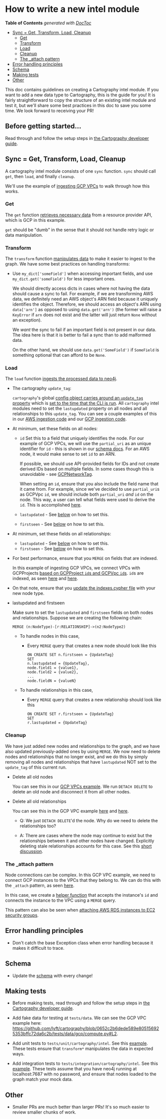 # How to write a new intel module
<!-- START doctoc generated TOC please keep comment here to allow auto update -->
<!-- DON'T EDIT THIS SECTION, INSTEAD RE-RUN doctoc TO UPDATE -->
**Table of Contents**  *generated with [DocToc](https://github.com/thlorenz/doctoc)*

- [Sync = Get, Transform, Load, Cleanup](#sync--get-transform-load-cleanup)
  - [Get](#get)
  - [Transform](#transform)
  - [Load](#load)
  - [Cleanup](#cleanup)
  - [The _attach pattern](#the-_attach-pattern)
- [Error handling principles](#error-handling-principles)
- [Schema](#schema)
- [Making tests](#making-tests)
- [Other](#other)

<!-- END doctoc generated TOC please keep comment here to allow auto update -->

This doc contains guidelines on creating a Cartography intel module.  If you want to add a new data type to Cartography,
this is the guide for you!  It is fairly straightforward to copy the structure of an existing intel module and test it,
but we'll share some best practices in this doc to save you some time.  We look forward to receiving your PR!

## Before getting started...

Read through and follow the setup steps in [the Cartography developer guide](developer-guide.md).


## Sync = Get, Transform, Load, Cleanup

A cartography intel module consists of one `sync` function.  `sync` should call `get`, then `load`, and finally `cleanup`.

We'll use the example of [ingesting GCP VPCs](https://github.com/lyft/cartography/blob/9607b0835928e8195f9b8d601c4f32a37d17de96/cartography/intel/gcp/compute.py#L875)
to walk through how this works.

### Get

The `get` function [retrieves necessary data](https://github.com/lyft/cartography/blob/8d60311a10156cd8aa16de7e1fe3e109cc3eca0f/cartography/intel/gcp/compute.py#L98)
from a resource provider API, which is GCP in this example.

`get` should be "dumb" in the sense that it should not handle retry logic or data
manipulation.

### Transform

The `transform` function [manipulates data](https://github.com/lyft/cartography/blob/8d60311a10156cd8aa16de7e1fe3e109cc3eca0f/cartography/intel/gcp/compute.py#L193)
to make it easier to ingest to the graph.  We have some best practices on handling transforms:

- Use `my_dict['someField']` when accessing important fields, and use `my_dict.get('someField')` for less important ones.

    We should directly access dicts in cases where not having the data should cause a sync to fail.
    For example, if we are transforming AWS data, we definitely need an AWS object's ARN field because it uniquely
    identifies the object.  Therefore, we should access an object's ARN using `data['arn']` as opposed to
    using `data.get('arn')` (the former will raise a `KeyError` if `arn` does not exist and the latter will just return
    `None` without an exception).

    We _want_ the sync to fail if an important field is not present in our data.  The idea here is that
    it is better to fail a sync than to add malformed data.

    On the other hand, we should use `data.get('SomeField')` if `SomeField` is something optional that can afford to be `None`.


### Load

The `load` function [ingests the processed data to neo4j](https://github.com/lyft/cartography/blob/8d60311a10156cd8aa16de7e1fe3e109cc3eca0f/cartography/intel/gcp/compute.py#L442).

- The cartography `update_tag`:

    `cartography`'s global [config object carries around an `update_tag` property](https://github.com/lyft/cartography/blob/8d60311a10156cd8aa16de7e1fe3e109cc3eca0f/cartography/cli.py#L91-L98) which is
    [set to the time that the CLI is run](https://github.com/lyft/cartography/blob/8d60311a10156cd8aa16de7e1fe3e109cc3eca0f/cartography/sync.py#L131-L134).
    All `cartography` intel modules need to set the `lastupdated` property on all nodes and all relationships to this
    `update_tag`.  You can see a couple examples of this in our
    [AWS ingestion code](https://github.com/lyft/cartography/blob/8d60311a10156cd8aa16de7e1fe3e109cc3eca0f/cartography/intel/aws/__init__.py#L106) and our
    [GCP ingestion code](https://github.com/lyft/cartography/blob/8d60311a10156cd8aa16de7e1fe3e109cc3eca0f/cartography/intel/gcp/__init__.py#L134).


- At minimum, set these fields on all nodes:
    - `id`
        Set this to a field that uniquely identifies the node.  For our example of GCP VPCs, we will use the `partial_uri`
        as an unique identifier for `id` - this is shown in our
        [schema docs](https://github.com/lyft/cartography/blob/8d60311a10156cd8aa16de7e1fe3e109cc3eca0f/docs/schema/gcp.md#gcpvpc).
        For an AWS node, it would make sense to set `id` to an ARN.

        If possible, we should use API-provided fields for IDs and not create derived IDs based on multiple fields.
        In some cases though this is unavoidable -
        see [GCPNetworkTag](https://github.com/lyft/cartography/blob/8d60311a10156cd8aa16de7e1fe3e109cc3eca0f/docs/schema/gcp.md#gcpnetworktag).

        When setting an `id`, ensure that you also include the field name that it came from.  For example, since we've
        decided to use `partial_uri`s as GCPVpc `id`,  we should include both `partial_uri` _and_ `id` on the node.
        This way, a user can tell what fields were used to derive the `id`.  This is accomplished [here](https://github.com/lyft/cartography/blob/8d60311a10156cd8aa16de7e1fe3e109cc3eca0f/cartography/intel/gcp/compute.py#L455-L457).

    - `lastupdated` - See [below](#lastupdated-and-firstseen) on how to set this.
    - `firstseen` - See [below](#lastupdated-and-firstseen) on how to set this.

- At minimum, set these fields on all relationships:
    - `lastupdated` - See [below](#lastupdated-and-firstseen) on how to set this.
    - `firstseen` - See [below](#lastupdated-and-firstseen) on how to set this.

- For best performance, ensure that you `MERGE` on fields that are indexed.

    In this example of ingesting GCP VPCs, we connect VPCs with GCPProjects
    [based on GCPProject `id`s and GCPVpc `id`s](https://github.com/lyft/cartography/blob/8d60311a10156cd8aa16de7e1fe3e109cc3eca0f/cartography/intel/gcp/compute.py#L451).
    `id`s are indexed, as seen [here](https://github.com/lyft/cartography/blob/8d60311a10156cd8aa16de7e1fe3e109cc3eca0f/cartography/data/indexes.cypher#L45)
    and [here](https://github.com/lyft/cartography/blob/8d60311a10156cd8aa16de7e1fe3e109cc3eca0f/cartography/data/indexes.cypher#L42).

- On that note, ensure that you [update the indexes.cypher file](https://github.com/lyft/cartography/blob/8d60311a10156cd8aa16de7e1fe3e109cc3eca0f/cartography/data/indexes.cypher)
  with your new node type.


- <a name="lastupdated-and-firstseen">lastupdated and firstseen</a>

    Make sure to set the `lastupdated` and `firstseen` fields on both nodes and relationships.  Suppose we are creating
    the following chain:

    ```cypher
    MERGE (n:NodeType)-[r:RELATIONSHIP]->(n2:NodeType2)
    ```

    - To handle nodes in this case,

        - Every `MERGE` query that creates a new node should look like this

            ```cypher
            ON CREATE SET n.firstseen = {UpdateTag}
            SET
            n.lastupdated = {UpdateTag},
            node.field1 = {value1},
            node.field2 = {value2},
            ...
            node.fieldN = {valueN}
            ```

    - To handle relationships in this case,

        - Every `MERGE` query that creates a new relationship should look like this

            ```cypher
            ON CREATE SET r.firstseen = {UpdateTag}
            SET
            r.lastupdated = {UpdateTag}
            ```



### Cleanup

We have just added new nodes and relationships to the graph, and we have also updated previously-added ones
by using `MERGE`.  We now need to delete nodes and relationships that no longer exist, and we do this by simply removing
all nodes and relationships that have `lastupdated` NOT set to the `update_tag` of this current run.

- Delete all old nodes

    You can see this in our [GCP VPCs example](https://github.com/lyft/cartography/blob/8d60311a10156cd8aa16de7e1fe3e109cc3eca0f/cartography/data/jobs/cleanup/gcp_compute_vpc_cleanup.json#L4).
    We run `DETACH DELETE` to delete an old node and disconnect it from all other nodes.

 - Delete all old relationships

    You can see this in the GCP VPC example [here](https://github.com/lyft/cartography/blob/8d60311a10156cd8aa16de7e1fe3e109cc3eca0f/cartography/data/jobs/cleanup/gcp_compute_vpc_cleanup.json#L10)
    and [here](https://github.com/lyft/cartography/blob/8d60311a10156cd8aa16de7e1fe3e109cc3eca0f/cartography/data/jobs/cleanup/gcp_compute_vpc_cleanup.json#L16).

    - Q: We just `DETACH DELETE`'d the node.  Why do we need to delete the relationships too?

    - A: There are cases where the node may continue to exist but the relationships between it and other nodes have changed.
        Explicitly deleting stale relationships accounts for this case.
        See this [short discussion](https://github.com/lyft/cartography/pull/124/files#r312277725).


### The _attach pattern

Node connections can be complex.  In this GCP VPC example, we need to connect GCP instances to the VPCs that
they belong to.  We can do this with the `_attach` pattern, as seen [here](https://github.com/lyft/cartography/blob/8d60311a10156cd8aa16de7e1fe3e109cc3eca0f/cartography/intel/gcp/compute.py#L439).

In this case, we create a [helper function](https://github.com/lyft/cartography/blob/8d60311a10156cd8aa16de7e1fe3e109cc3eca0f/cartography/intel/gcp/compute.py#L660)
that accepts the instance's `id` and connects the instance to the VPC using a `MERGE` query.

This pattern can also be seen when [attaching AWS RDS instances to EC2 security groups](https://github.com/lyft/cartography/blob/8d60311a10156cd8aa16de7e1fe3e109cc3eca0f/cartography/intel/aws/rds.py#L108).


## Error handling principles

- Don't catch the base Exception class when error handling because it makes it difficult to trace.


## Schema

- Update the [schema](https://github.com/lyft/cartography/tree/8d60311a10156cd8aa16de7e1fe3e109cc3eca0f/docs/schema)
with every change!

## Making tests

- Before making tests, read through and follow the setup steps in [the Cartography developer guide](developer-guide.md).

- Add fake data for testing at `tests/data`.  We can see
the GCP VPC example here: https://github.com/lyft/cartography/blob/0652c2b6dede589e805156925353bffc72da6c2b/tests/data/gcp/compute.py#L2.

- Add unit tests to `tests/unit/cartography/intel`.  See this [example](https://github.com/lyft/cartography/blob/828ed600f2b14adae9d0b78ef82de0acaf24b86a/tests/unit/cartography/intel/gcp/test_compute.py).
  These tests ensure that `transform*` manipulates the data in expected ways.

- Add integration tests to  `tests/integration/cartography/intel`.  See this [example](https://github.com/lyft/cartography/blob/828ed600f2b14adae9d0b78ef82de0acaf24b86a/tests/integration/cartography/intel/gcp/test_compute.py).
  These tests assume that you have neo4j running at localhost:7687 with no password, and ensure that nodes loaded to the
  graph match your mock data.

## Other

- Smaller PRs are much better than larger PRs!  It's so much easier to review smaller chunks of work.
